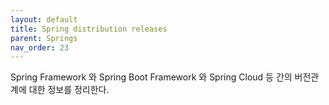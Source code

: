 ```yaml
---
layout: default
title: Spring distribution releases
parent: Springs
nav_order: 23
---
```


Spring Framework 와 Spring Boot Framework 와 Spring Cloud 등 간의 버전관계에 대한 정보를 정리한다.
